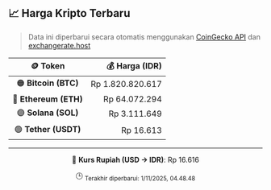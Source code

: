 

<!-- HARGA_KRIPTO -->
## 📈 Harga Kripto Terbaru

> Data ini diperbarui secara otomatis menggunakan [CoinGecko API](https://www.coingecko.com/) dan [exchangerate.host](https://exchangerate.host/)

<div align="center">

| 🪙 Token | 💰 Harga (IDR) |
|:------:|---------------:|
| 🟠 **Bitcoin (BTC)**   | Rp 1.820.820.617 |
| 🔵 **Ethereum (ETH)**  | Rp 64.072.294 |
| 🟣 **Solana (SOL)**    | Rp 3.111.649 |
| 🟢 **Tether (USDT)**   | Rp 16.613 |

---

💱 **Kurs Rupiah (USD → IDR)**: Rp 16.616

🕒 <sub>Terakhir diperbarui: 1/11/2025, 04.48.48</sub>

</div>
<!-- /HARGA_KRIPTO -->